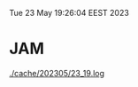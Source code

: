 Tue 23 May 19:26:04 EEST 2023
# JAM
<a href='./cache/202305/23_19.log'>./cache/202305/23_19.log</a>
